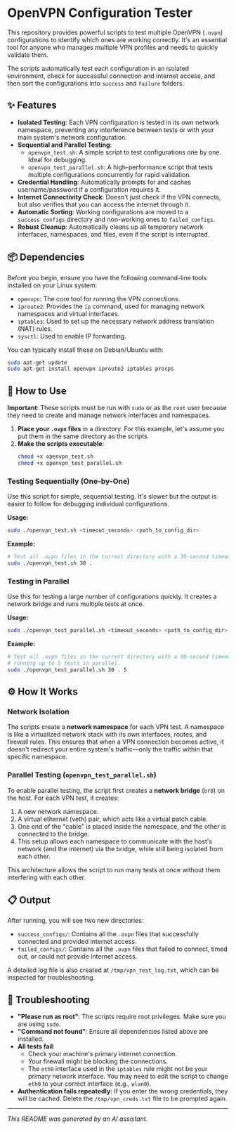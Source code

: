 # OpenVPN Configuration Tester

This repository provides powerful scripts to test multiple OpenVPN (`.ovpn`) configurations to identify which ones are working correctly. It's an essential tool for anyone who manages multiple VPN profiles and needs to quickly validate them.

The scripts automatically test each configuration in an isolated environment, check for successful connection and internet access, and then sort the configurations into `success` and `failure` folders.

## ✨ Features

- **Isolated Testing**: Each VPN configuration is tested in its own network namespace, preventing any interference between tests or with your main system's network configuration.
- **Sequential and Parallel Testing**:
  - `openvpn_test.sh`: A simple script to test configurations one by one. Ideal for debugging.
  - `openvpn_test_parallel.sh`: A high-performance script that tests multiple configurations concurrently for rapid validation.
- **Credential Handling**: Automatically prompts for and caches username/password if a configuration requires it.
- **Internet Connectivity Check**: Doesn't just check if the VPN connects, but also verifies that you can access the internet through it.
- **Automatic Sorting**: Working configurations are moved to a `success_configs` directory and non-working ones to `failed_configs`.
- **Robust Cleanup**: Automatically cleans up all temporary network interfaces, namespaces, and files, even if the script is interrupted.

## 📦 Dependencies

Before you begin, ensure you have the following command-line tools installed on your Linux system:

- `openvpn`: The core tool for running the VPN connections.
- `iproute2`: Provides the `ip` command, used for managing network namespaces and virtual interfaces.
- `iptables`: Used to set up the necessary network address translation (NAT) rules.
- `sysctl`: Used to enable IP forwarding.

You can typically install these on Debian/Ubuntu with:
```bash
sudo apt-get update
sudo apt-get install openvpn iproute2 iptables procps
```

## 🚀 How to Use

**Important**: These scripts must be run with `sudo` or as the `root` user because they need to create and manage network interfaces and namespaces.

1.  **Place your `.ovpn` files** in a directory. For this example, let's assume you put them in the same directory as the scripts.
2.  **Make the scripts executable**:
    ```bash
    chmod +x openvpn_test.sh
    chmod +x openvpn_test_parallel.sh
    ```

### Testing Sequentially (One-by-One)

Use this script for simple, sequential testing. It's slower but the output is easier to follow for debugging individual configurations.

**Usage:**
```bash
sudo ./openvpn_test.sh <timeout_seconds> <path_to_config_dir>
```

**Example:**
```bash
# Test all .ovpn files in the current directory with a 30-second timeout for each
sudo ./openvpn_test.sh 30 .
```

### Testing in Parallel

Use this for testing a large number of configurations quickly. It creates a network bridge and runs multiple tests at once.

**Usage:**
```bash
sudo ./openvpn_test_parallel.sh <timeout_seconds> <path_to_config_dir> <max_parallel_tests>
```

**Example:**
```bash
# Test all .ovpn files in the current directory with a 30-second timeout,
# running up to 5 tests in parallel.
sudo ./openvpn_test_parallel.sh 30 . 5
```

## ⚙️ How It Works

### Network Isolation

The scripts create a **network namespace** for each VPN test. A namespace is like a virtualized network stack with its own interfaces, routes, and firewall rules. This ensures that when a VPN connection becomes active, it doesn't redirect your entire system's traffic—only the traffic within that specific namespace.

### Parallel Testing (`openvpn_test_parallel.sh`)

To enable parallel testing, the script first creates a **network bridge** (`br0`) on the host. For each VPN test, it creates:
1.  A new network namespace.
2.  A virtual ethernet (veth) pair, which acts like a virtual patch cable.
3.  One end of the "cable" is placed inside the namespace, and the other is connected to the bridge.
4.  This setup allows each namespace to communicate with the host's network (and the internet) via the bridge, while still being isolated from each other.

This architecture allows the script to run many tests at once without them interfering with each other.

## 📋 Output

After running, you will see two new directories:

- `success_configs/`: Contains all the `.ovpn` files that successfully connected and provided internet access.
- `failed_configs/`: Contains all the `.ovpn` files that failed to connect, timed out, or could not provide internet access.

A detailed log file is also created at `/tmp/vpn_test_log.txt`, which can be inspected for troubleshooting.

## 🚨 Troubleshooting

- **"Please run as root"**: The scripts require root privileges. Make sure you are using `sudo`.
- **"Command not found"**: Ensure all dependencies listed above are installed.
- **All tests fail**:
    - Check your machine's primary internet connection.
    - Your firewall might be blocking the connections.
    - The `eth0` interface used in the `iptables` rule might not be your primary network interface. You may need to edit the script to change `eth0` to your correct interface (e.g., `wlan0`).
- **Authentication fails repeatedly**: If you enter the wrong credentials, they will be cached. Delete the `/tmp/vpn_creds.txt` file to be prompted again.

---
*This README was generated by an AI assistant.*
